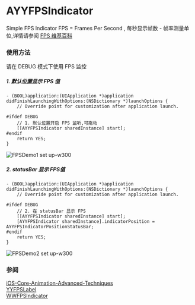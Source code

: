 # AYYFPSIndicator
Simple FPS Indicator
FPS = Frames Per Second ,
每秒显示帧数 - 帧率测量单位,详情请参阅 [FPS 维基百科](https://zh.wikipedia.org/wiki/帧率)
### 使用方法
请在 DEBUG 模式下使用 FPS 监控
##### 1. 默认位置显示 FPS 值
```objc
- (BOOL)application:(UIApplication *)application didFinishLaunchingWithOptions:(NSDictionary *)launchOptions {
    // Override point for customization after application launch.
    
#ifdef DEBUG
    // 1. 默认位置开启 FPS 监听,可拖动
    [[AYYFPSIndicator sharedInstance] start];
#endif
    return YES;
}
``` 

![FPSDemo1 set up-w300](FPSDemo1.gif)



##### 2. statusBar 显示 FPS值
```objc
- (BOOL)application:(UIApplication *)application didFinishLaunchingWithOptions:(NSDictionary *)launchOptions {
    // Override point for customization after application launch.
    
#ifdef DEBUG
    // 2. 在 statusBar 显示 FPS
    [[AYYFPSIndicator sharedInstance] start];
    [AYYFPSIndicator sharedInstance].indicatorPosition = AYYFPSIndicatorPositionStatusBar;
#endif
    return YES;
}
``` 

![FPSDemo2 set up-w300](FPSDemo2.jpg)



### 参阅
[iOS-Core-Animation-Advanced-Techniques](https://github.com/AttackOnDobby/iOS-Core-Animation-Advanced-Techniques)    
[YYFPSLabel](https://github.com/ibireme/YYKit/blob/master/Demo/YYKitDemo/YYFPSLabel.m)   
[WWFPSIndicator](https://github.com/Tidusww/WWFPSIndicator)




